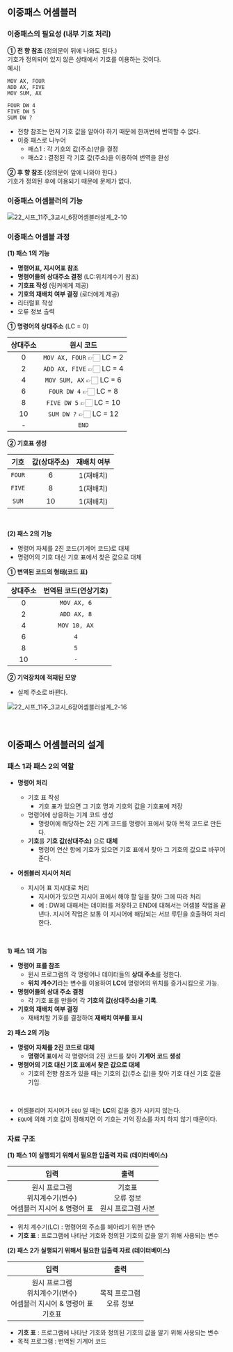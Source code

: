 ## 이중패스 어셈블러
### 이중패스의 필요성 (내부 기호 처리)
**① 전 향 참조** (정의문이 뒤에 나와도 된다.) <br/>
기호가 정의되어 있지 않은 상태에서 기호를 이용하는 것이다. <br/>
예시)
```assembly
MOV AX, FOUR
ADD AX, FIVE
MOV SUM, AX

FOUR DW 4
FIVE DW 5
SUM DW ?
```

- 전향 참조는 먼저 기호 값을 알아야 하기 때문에 한꺼번에 번역할 수 없다.
- 이중 패스로 나누어
  - 패스1 : 각 기호의 값(주소)만을 결정
  - 패스2 : 결정된 각 기호 값(주소)을 이용하여 번역을 완성

**② 후 향 참조** (정의문이 앞에 나와야 한다.) <br/>
기호가 정의된 후에 이용되기 때문에 문제가 없다.

### 이중패스 어셈블러의 기능

![22_시프_11주_3교시_6장어셈블러설계_2-10](https://user-images.githubusercontent.com/66156026/172056161-b9885e90-96dc-499e-b810-1546badff1b7.jpg)

### 이중패스 어셈블 과정
**(1) 패스 1의 기능**
- **명령어표, 지시어표 참조**
- **명령어들의 상대주소 결정** (LC:위치계수기 참조)
- **기호표 작성** (링커에게 제공)
- **기호의 재배치 여부 결정** (로더에게 제공)
- 리터럴표 작성
- 오류 정보 출력

**① 명령어의 상대주소** (LC = 0)

상대주소|원시 코드
:---:|:---:|
0|```MOV AX, FOUR``` 👉🏻 LC = 2
2|```ADD AX, FIVE``` 👉🏻 LC = 4
4|```MOV SUM, AX``` 👉🏻 LC = 6
6|```FOUR DW 4``` 👉🏻 LC = 8
8|```FIVE DW 5``` 👉🏻 LC = 10
10|```SUM DW ?``` 👉🏻 LC = 12
-|```END```

**② 기호표 생성**

기호|값(상대주소)|재배치 여부
:---:|:---:|:---:|
```FOUR```|6|1(재배치)
```FIVE```|8|1(재배치)
```SUM```|10|1(재배치)

<br/>

**(2) 패스 2의 기능**
- 명령어 자체를 2진 코드(기계어 코드)로 대체
- 명령어의 기호 대신 기호 표에서 찾은 값으로 대체

**① 변역된 코드의 형태(코드 표)**

상대주소|번역된 코드(연상기호)
:---:|:---:|
0|```MOV AX, 6```
2|```ADD AX, 8```
4|```MOV 10, AX```
6|```4```
8|```5```
10|```-```

**② 기억장치에 적재된 모양** <br/>
- 실제 주소로 바뀐다.

![22_시프_11주_3교시_6장어셈블러설계_2-16](https://user-images.githubusercontent.com/66156026/172614594-4149f472-450b-470e-8c67-2242af9d737a.jpg)

<br/>

## 이중패스 어셈블러의 설계
### 패스 1과 패스 2의 역할
- **명령어 처리**
  - 기호 표 작성
    - 기호 표가 있으면 그 기호 명과 기호의 값을 기호표에 저장
  - 명령어에 상응하는 기계 코드 생성
    - 명령어에 해당하는 2진 기계 코드를 명령어 표에서 찾아 목적 코드로 만든다.
  - **기호**를 **기호 값(상대주소)** 으로 **대체**
    - 명령어 연산 항에 기호가 있으면 기호 표에서 찾아 그 기호의 값으로 바꾸어 준다.

- **어셈블러 지시어 처리**
  - 지시어 표 지시대로 처리
    - 지시어가 있으면 지시어 표에서 해야 할 일을 찾아 그에 따라 처리
    - 예 : DW에 대해서는 데이터를 저장하고 END에 대해서는 어셈블 작업을 끝낸다. 지시어 작업은 보통 이 지시어에 해당되는 서브 루틴을 호출하여 처리한다.

<br/>

**1) 패스 1의 기능**
- **명령어 표를 참조**
  - 윈시 프로그램의 각 명령어나 데이터들의 **상대 주소**를 정한다.
  - **위치 계수기**라는 변수를 이용하여 **LC**에 명령어의 위치를 증가시킴으로 가능.
- **명령어들의 상대 주소 결정**
  - 각 기호 표를 만들어 각 **기호의 값(상대주소)을 기록**.
- **기호의 재배치 여부 결정**
  - 재배치할 기호를 결정하여 **재배치 여부를 표시**

**2) 패스 2의 기능**
- **명령어 자체를 2진 코드로 대체**
  - **명령어 표**에서 각 명령어의 2진 코드를 찾아 **기계어 코드 생성**
- **명령어의 기호 대신 기호 표에서 찾은 값으로 대체**
  - 기호의 전향 참조가 있을 때는 기호의 값(주소 값)을 찾아 기호 대신 기호 값을 기입.

<br/>

- 어셈블리어 지시어가 ```EQU``` 일 때는 **LC**의 값을 증가 시키지 않는다.
- ```EQU```에 의해 기호 값이 정해지면 이 기호는 기억 장소를 차지 하지 않기 때문이다.

### 자료 구조
**(1) 패스 1이 실행되기 위해서 필요한 입출력 자료 (데이터베이스)**

입력|출력
:---:|:---:|
원시 프로그램<br/>위치계수기(변수)<br/>어셈블러 지시어 & 명령어 표|기호표<br/>오류 정보<br/>원시 프로그램 사본

- 위치 계수기(LC) : 명령어의 주소를 헤아리기 위한 변수
- **기호 표** : 프로그램에 나타난 기호와 정의된 기호의 값을 알기 위해 사용되는 변수

**(2) 패스 2가 실행되기 위해서 필요한 입출력 자료 (데이터베이스)**

입력|출력
:---:|:---:|
원시 프로그램<br/>위치계수기(변수)<br/>어셈블러 지시어 & 명령어 표<br/>기호표|목적 프로그램<br/>오류 정보

- **기호 표** : 프로그램에 나타난 기호와 정의된 기호의 값을 알기 위해 사용되는 변수
- 목적 프로그램 : 번역된 기계어 코드

